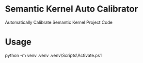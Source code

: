 # Semantic Kernel Auto Calibrator
Automatically Calibrate Semantic Kernel Project Code

# Usage 

python -m venv .venv
.venv\Scripts\Activate.ps1